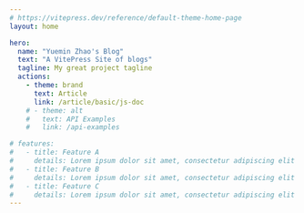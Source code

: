 ```yaml
---
# https://vitepress.dev/reference/default-theme-home-page
layout: home

hero:
  name: "Yuemin Zhao's Blog"
  text: "A VitePress Site of blogs"
  tagline: My great project tagline
  actions:
    - theme: brand
      text: Article
      link: /article/basic/js-doc
    # - theme: alt
    #   text: API Examples
    #   link: /api-examples

# features:
#   - title: Feature A
#     details: Lorem ipsum dolor sit amet, consectetur adipiscing elit
#   - title: Feature B
#     details: Lorem ipsum dolor sit amet, consectetur adipiscing elit
#   - title: Feature C
#     details: Lorem ipsum dolor sit amet, consectetur adipiscing elit
---
```


